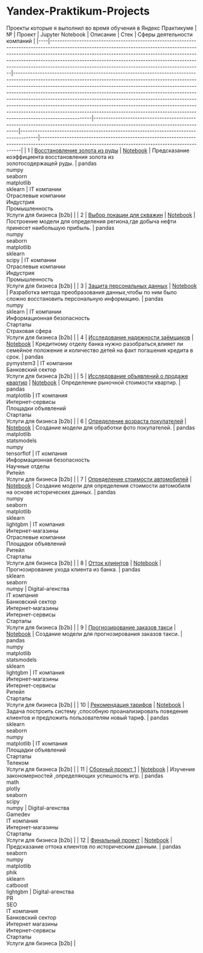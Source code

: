 # Yandex-Praktikum-Projects
Проекты которые я выполнил во время обучения в Яндекс Практикуме
| №  | Проект                                                                                                                                                                                                                                                                                                                                                                               | Jupyter Notebook                                                                                                                                                                                                                                                                                                                                                                                                                                                                                                                                                                                 | Описание                                                                                                                    | Стек                                                                                | Сферы деятельности компаний                                                                                                                        |
|----|--------------------------------------------------------------------------------------------------------------------------------------------------------------------------------------------------------------------------------------------------------------------------------------------------------------------------------------------------------------------------------------|--------------------------------------------------------------------------------------------------------------------------------------------------------------------------------------------------------------------------------------------------------------------------------------------------------------------------------------------------------------------------------------------------------------------------------------------------------------------------------------------------------------------------------------------------------------------------------------------------|-----------------------------------------------------------------------------------------------------------------------------|-------------------------------------------------------------------------------------|----------------------------------------------------------------------------------------------------------------------------------------------------|
| 1  | [Восстановление золота из руды](https://github.com/HorodeckiyMykhailo/Yandex-Praktikum-Projects/blob/main/Projects/%D0%92%D0%BE%D1%81%D1%81%D1%82%D0%B0%D0%BD%D0%BE%D0%B2%D0%BB%D0%B5%D0%BD%D0%B8%D0%B5%20%D0%B7%D0%BE%D0%BB%D0%BE%D1%82%D0%B0%20%D0%B8%D0%B7%20%D1%80%D1%83%D0%B4%D1%8B/README.md)                                                                                  | [Notebook](https://github.com/HorodeckiyMykhailo/Yandex-Praktikum-Projects/blob/main/Projects/%D0%92%D0%BE%D1%81%D1%81%D1%82%D0%B0%D0%BD%D0%BE%D0%B2%D0%BB%D0%B5%D0%BD%D0%B8%D0%B5%20%D0%B7%D0%BE%D0%BB%D0%BE%D1%82%D0%B0%20%D0%B8%D0%B7%20%D1%80%D1%83%D0%B4%D1%8B/%D0%92%D0%BE%D1%81%D1%81%D1%82%D0%B0%D0%BD%D0%BE%D0%B2%D0%BB%D0%B5%D0%BD%D0%B8%D0%B5%20%D0%B7%D0%BE%D0%BB%D0%BE%D1%82%D0%B0%20%D0%B8%D0%B7%20%D1%80%D1%83%D0%B4%D1%8B.ipynb)                                                                                                                                                 | Предсказание коэффициента восстановления золота из<br>золотосодержащей руды.                                                | pandas<br>numpy<br>seaborn<br>matplotlib<br>sklearn                                 | IT компании<br>Отраслевые компании<br>Индустрия<br>Промышленность<br>Услуги для бизнеса [b2b]                                                      |
| 2  | [Выбор локации для скважин](https://github.com/HorodeckiyMykhailo/Yandex-Praktikum-Projects/blob/main/Projects/%D0%92%D1%8B%D0%B1%D0%BE%D1%80%20%D0%BB%D0%BE%D0%BA%D0%B0%D1%86%D0%B8%D0%B8%20%D0%B4%D0%BB%D1%8F%20%D1%81%D0%BA%D0%B2%D0%B0%D0%B6%D0%B8%D0%BD/README.md)                                                                                                              | [Notebook](https://github.com/HorodeckiyMykhailo/Yandex-Praktikum-Projects/blob/main/Projects/%D0%92%D1%8B%D0%B1%D0%BE%D1%80%20%D0%BB%D0%BE%D0%BA%D0%B0%D1%86%D0%B8%D0%B8%20%D0%B4%D0%BB%D1%8F%20%D1%81%D0%BA%D0%B2%D0%B0%D0%B6%D0%B8%D0%BD/%D0%92%D1%8B%D0%B1%D0%BE%D1%80%20%D0%BB%D0%BE%D0%BA%D0%B0%D1%86%D0%B8%D0%B8%20%D0%B4%D0%BB%D1%8F%20%D1%81%D0%BA%D0%B2%D0%B0%D0%B6%D0%B8%D0%BD%D1%8B%20(1).ipynb)                                                                                                                                                                                     | Построение модели для определения региона,где добыча нефти принесет наибольшую прибыль.                                     | pandas<br>numpy<br>seaborn<br>matplotlib<br>sklearn<br>scipy                        | IT компании<br>Отраслевые компании<br>Индустрия<br>Промышленность<br>Услуги для бизнеса [b2b]                                                      |
| 3  | [Защита персональных данных](https://github.com/HorodeckiyMykhailo/Yandex-Praktikum-Projects/blob/main/Projects/%D0%97%D0%B0%D1%89%D0%B8%D1%82%D0%B0%20%D0%BF%D0%B5%D1%80%D1%81%D0%BE%D0%BD%D0%B0%D0%BB%D1%8C%D0%BD%D1%8B%D1%85%20%D0%B4%D0%B0%D0%BD%D0%BD%D1%8B%D1%85/README.md)                                                                                                | [Notebook](https://github.com/HorodeckiyMykhailo/Yandex-Praktikum-Projects/blob/main/Projects/%D0%97%D0%B0%D1%89%D0%B8%D1%82%D0%B0%20%D0%BF%D0%B5%D1%80%D1%81%D0%BE%D0%BD%D0%B0%D0%BB%D1%8C%D0%BD%D1%8B%D1%85%20%D0%B4%D0%B0%D0%BD%D0%BD%D1%8B%D1%85/%D0%97%D0%B0%D1%89%D0%B8%D1%82%D0%B0%20%D0%BF%D0%B5%D1%80%D1%81%D0%BE%D0%BD%D0%B0%D0%BB%D1%8C%D0%BD%D1%8B%D1%85%20%D0%B4%D0%B0%D0%BD%D0%BD%D1%8B%D1%85.ipynb)                                                                                                                                                                               | Разработка метода преобразования данных,чтобы по ним было сложно восстановить персональную информацию.                      | pandas<br>numpy<br>sklearn                                                          | IT компании<br>Информационная безопасность<br>Стартапы<br>Страховая сфера<br>Услуги для бизнеса [b2b]                                              |
| 4  | [Исследование надежности заёмщиков](https://github.com/HorodeckiyMykhailo/Yandex-Praktikum-Projects/blob/main/Projects/%D0%98%D1%81%D1%81%D0%BB%D0%B5%D0%B4%D0%BE%D0%B2%D0%B0%D0%BD%D0%B8%D0%B5%20%D0%BD%D0%B0%D0%B4%D1%91%D0%B6%D0%BD%D0%BE%D1%81%D1%82%D0%B8%20%D0%B7%D0%B0%D1%91%D0%BC%D1%89%D0%B8%D0%BA%D0%BE%D0%B2/README.md)                                                   | [Notebook](https://github.com/HorodeckiyMykhailo/Yandex-Praktikum-Projects/blob/main/Projects/%D0%98%D1%81%D1%81%D0%BB%D0%B5%D0%B4%D0%BE%D0%B2%D0%B0%D0%BD%D0%B8%D0%B5%20%D0%BD%D0%B0%D0%B4%D1%91%D0%B6%D0%BD%D0%BE%D1%81%D1%82%D0%B8%20%D0%B7%D0%B0%D1%91%D0%BC%D1%89%D0%B8%D0%BA%D0%BE%D0%B2/%D0%98%D1%81%D1%81%D0%BB%D0%B5%D0%B4%D0%BE%D0%B2%D0%B0%D0%BD%D0%B8%D0%B5%20%D0%BD%D0%B0%D0%B4%D1%91%D0%B6%D0%BD%D0%BE%D1%81%D1%82%D0%B8%20%D0%B7%D0%B0%D1%91%D0%BC%D1%89%D0%B8%D0%BA%D0%BE%D0%B2%20(1).ipynb)                                                                                     | Кредитному отделу банка нужно разобраться,влияет ли семейное положение и количество детей на факт погашения кредита в срок. | pandas<br>pymystem3                                                                 | IT компании<br>Банковский сектор<br>Услуги для бизнеса [b2b]                                                                                       |
| 5  | [Исследование объявлений о продаже квартир](https://github.com/HorodeckiyMykhailo/Yandex-Praktikum-Projects/blob/main/Projects/%D0%98%D1%81%D1%81%D0%BB%D0%B5%D0%B4%D0%BE%D0%B2%D0%B0%D0%BD%D0%B8%D0%B5%20%D0%BE%D0%B1%D1%8A%D1%8F%D0%B2%D0%BB%D0%B5%D0%BD%D0%B8%D0%B9%20%D0%BE%20%D0%BF%D1%80%D0%BE%D0%B4%D0%B0%D0%B6%D0%B5%20%D0%BA%D0%B2%D0%B0%D1%80%D1%82%D0%B8%D1%80/README.md) | [Notebook](https://github.com/HorodeckiyMykhailo/Yandex-Praktikum-Projects/blob/main/Projects/%D0%98%D1%81%D1%81%D0%BB%D0%B5%D0%B4%D0%BE%D0%B2%D0%B0%D0%BD%D0%B8%D0%B5%20%D0%BE%D0%B1%D1%8A%D1%8F%D0%B2%D0%BB%D0%B5%D0%BD%D0%B8%D0%B9%20%D0%BE%20%D0%BF%D1%80%D0%BE%D0%B4%D0%B0%D0%B6%D0%B5%20%D0%BA%D0%B2%D0%B0%D1%80%D1%82%D0%B8%D1%80/%D0%98%D1%81%D1%81%D0%BB%D0%B5%D0%B4%D0%BE%D0%B2%D0%B0%D0%BD%D0%B8%D0%B5%20%D0%BE%D0%B1%D1%8A%D1%8F%D0%B2%D0%BB%D0%B5%D0%BD%D0%B8%D0%B9%20%D0%BE%20%D0%BF%D1%80%D0%BE%D0%B4%D0%B0%D0%B6%D0%B5%20%D0%BA%D0%B2%D0%B0%D1%80%D1%82%D0%B8%D1%80%20(1).ipynb) | Определение рыночной стоимости квартир.                                                                                     | pandas<br>matplotlib                                                                | IT компания<br>Интернет-сервисы<br>Площадки объявлений<br>Стартапы<br>Услуги для бизнеса [b2b]                                                     |
| 6  | [Определение возраста покупателей](https://github.com/HorodeckiyMykhailo/Yandex-Praktikum-Projects/blob/main/Projects/%D0%9E%D0%BF%D1%80%D0%B5%D0%B4%D0%B5%D0%BB%D0%B5%D0%BD%D0%B8%D0%B5%20%D0%B2%D0%BE%D0%B7%D1%80%D0%B0%D1%81%D1%82%D0%B0%20%D0%BF%D0%BE%D0%BA%D1%83%D0%BF%D0%B0%D1%82%D0%B5%D0%BB%D0%B5%D0%B9/README.md)                                                          | [Notebook](https://github.com/HorodeckiyMykhailo/Yandex-Praktikum-Projects/blob/main/Projects/%D0%9E%D0%BF%D1%80%D0%B5%D0%B4%D0%B5%D0%BB%D0%B5%D0%BD%D0%B8%D0%B5%20%D0%B2%D0%BE%D0%B7%D1%80%D0%B0%D1%81%D1%82%D0%B0%20%D0%BF%D0%BE%D0%BA%D1%83%D0%BF%D0%B0%D1%82%D0%B5%D0%BB%D0%B5%D0%B9/%D0%9E%D0%BF%D1%80%D0%B5%D0%B4%D0%B5%D0%BB%D0%B5%D0%BD%D0%B8%D0%B5%20%D0%B2%D0%BE%D0%B7%D1%80%D0%B0%D1%81%D1%82%D0%B0%20%D0%BF%D0%BE%D0%BA%D1%83%D0%BF%D0%B0%D1%82%D0%B5%D0%BB%D0%B5%D0%B9%20%D1%84%D0%B8%D0%BD%D0%B0%D0%BB.ipynb)                                                                      | Создание модели для обработки фото покупателей.                                                                             | pandas<br>matplotlib<br>statsmodels<br>numpy<br>tensorflof                          | IT компания<br>Информационная безопасность<br>Научные отделы<br>Ритейл<br>Услуги для бизнеса [b2b]                                                 |
| 7  | [Определение стоимости автомобилей](https://github.com/HorodeckiyMykhailo/Yandex-Praktikum-Projects/blob/main/Projects/%D0%9E%D0%BF%D1%80%D0%B5%D0%B4%D0%B5%D0%BB%D0%B5%D0%BD%D0%B8%D0%B5%20%D1%81%D1%82%D0%BE%D0%B8%D0%BC%D0%BE%D1%81%D1%82%D0%B8%20%D0%B0%D0%B2%D1%82%D0%BE%D0%BC%D0%BE%D0%B1%D0%B8%D0%BB%D0%B5%D0%B9/README.md)                                                   | [Notebook](https://github.com/HorodeckiyMykhailo/Yandex-Praktikum-Projects/blob/main/Projects/%D0%9E%D0%BF%D1%80%D0%B5%D0%B4%D0%B5%D0%BB%D0%B5%D0%BD%D0%B8%D0%B5%20%D1%81%D1%82%D0%BE%D0%B8%D0%BC%D0%BE%D1%81%D1%82%D0%B8%20%D0%B0%D0%B2%D1%82%D0%BE%D0%BC%D0%BE%D0%B1%D0%B8%D0%BB%D0%B5%D0%B9/_%D0%9E%D0%BF%D1%80%D0%B5%D0%B4%D0%B5%D0%BB%D0%B5%D0%BD%D0%B8%D0%B5%20%D1%81%D1%82%D0%BE%D0%B8%D0%BC%D0%BE%D1%81%D1%82%D0%B8%20%D0%B0%D0%B2%D1%82%D0%BE%D0%BC%D0%BE%D0%B1%D0%B8%D0%BB%D0%B5%D0%B9%20%D1%84%D0%B8%D0%BD%D0%B0%D0%BB.ipynb)                                                         | Создание модели для определения стоимости автомобиля на основе исторических данных.                                         | pandas<br>numpy<br>seaborn<br>matplotlib<br>sklearn<br>lightgbm                     | IT компания<br>Интернет-магазины<br>Отраслевые компании<br>Площадки объявлений<br>Ритейл<br>Стартапы<br>Услуги для бизнеса [b2b]                   |
| 8  | [Отток клиентов](https://github.com/HorodeckiyMykhailo/Yandex-Praktikum-Projects/blob/main/Projects/%D0%9E%D1%82%D1%82%D0%BE%D0%BA%20%D0%BA%D0%BB%D0%B8%D0%B5%D0%BD%D1%82%D0%BE%D0%B2/README.md)                                                                                                                                                                                     | [Notebook](https://github.com/HorodeckiyMykhailo/Yandex-Praktikum-Projects/blob/main/Projects/%D0%9E%D1%82%D1%82%D0%BE%D0%BA%20%D0%BA%D0%BB%D0%B8%D0%B5%D0%BD%D1%82%D0%BE%D0%B2/%D0%9E%D1%82%D1%82%D0%BE%D0%BA%20%D0%BA%D0%BB%D0%B8%D0%B5%D0%BD%D1%82%D0%BE%D0%B2%20(1).ipynb)                                                                                                                                                                                                                                                                                                                   | Прогнозирование ухода клиента из банка.                                                                                     | pandas<br>sklearn<br>seaborn<br>numpy                                               | Digital-агенства<br>IT компания<br>Банковский сектор<br>Интернет-магазины<br>Интернет-сервисы<br>Стартапы<br>Услуги для бизнеса [b2b]              |
| 9  | [Прогнозирование заказов такси](https://github.com/HorodeckiyMykhailo/Yandex-Praktikum-Projects/blob/main/Projects/%D0%9F%D1%80%D0%BE%D0%B3%D0%BD%D0%BE%D0%B7%D0%B8%D1%80%D0%BE%D0%B2%D0%B0%D0%BD%D0%B8%D0%B5%20%D0%B7%D0%B0%D0%BA%D0%B0%D0%B7%D0%BE%D0%B2%20%D1%82%D0%B0%D0%BA%D1%81%D0%B8/README.md)                                                                               | [Notebook](https://github.com/HorodeckiyMykhailo/Yandex-Praktikum-Projects/blob/main/Projects/%D0%9F%D1%80%D0%BE%D0%B3%D0%BD%D0%BE%D0%B7%D0%B8%D1%80%D0%BE%D0%B2%D0%B0%D0%BD%D0%B8%D0%B5%20%D0%B7%D0%B0%D0%BA%D0%B0%D0%B7%D0%BE%D0%B2%20%D1%82%D0%B0%D0%BA%D1%81%D0%B8/%D0%9F%D1%80%D0%BE%D0%B3%D0%BD%D0%BE%D0%B7%D0%B8%D1%80%D0%BE%D0%B2%D0%B0%D0%BD%D0%B8%D0%B5%20%D0%B7%D0%B0%D0%BA%D0%B0%D0%B7%D0%BE%D0%B2%20%D1%82%D0%B0%D0%BA%D1%81%D0%B8.ipynb)                                                                                                                                           | Создание модели для прогнозирования заказов такси.                                                                          | pandas<br>numpy<br>matplotlib<br>statsmodels<br>sklearn<br>lightgbm                 | IT компания<br>Интернет-магазины<br>Интернет-сервисы<br>Ритейл<br>Стартапы<br>Услуги для бизнеса [b2b]                                             |
| 10 | [Рекомендация тарифов](https://github.com/HorodeckiyMykhailo/Yandex-Praktikum-Projects/blob/main/Projects/%D0%A0%D0%B5%D0%BA%D0%BE%D0%BC%D0%B5%D0%BD%D0%B4%D0%B0%D1%86%D0%B8%D1%8F%20%D1%82%D0%B0%D1%80%D0%B8%D1%84%D0%BE%D0%B2/README.md)                                                                                                                                           | [Notebook](https://github.com/HorodeckiyMykhailo/Yandex-Praktikum-Projects/blob/main/Projects/%D0%A0%D0%B5%D0%BA%D0%BE%D0%BC%D0%B5%D0%BD%D0%B4%D0%B0%D1%86%D0%B8%D1%8F%20%D1%82%D0%B0%D1%80%D0%B8%D1%84%D0%BE%D0%B2/%D0%A0%D0%B5%D0%BA%D0%BE%D0%BC%D0%B5%D0%BD%D0%B4%D0%B0%D1%86%D0%B8%D1%8F%20%D1%82%D0%B0%D1%80%D0%B8%D1%84%D0%BE%D0%B2%20(1).ipynb)                                                                                                                                                                                                                                           | Задача построить систему ,способную проанализировать поведение клиентов и предложить пользователям новый тариф.             | pandas<br>sklearn<br>seaborn<br>numpy<br>matplotlib                                 | IT компания<br>Площадки объявлений<br>Стартапы<br>Телеком<br>Услуги для бизнеса [b2b]                                                              |
| 11 | [Сборный проект 1](https://github.com/HorodeckiyMykhailo/Yandex-Praktikum-Projects/blob/main/Projects/%D0%A1%D0%B1%D0%BE%D1%80%D0%BD%D1%8B%D0%B9%20%D0%BF%D1%80%D0%BE%D0%B5%D0%BA%D1%82%201/README.md)                                                                                                                                                                               | [Notebook](https://github.com/HorodeckiyMykhailo/Yandex-Praktikum-Projects/blob/main/Projects/%D0%A1%D0%B1%D0%BE%D1%80%D0%BD%D1%8B%D0%B9%20%D0%BF%D1%80%D0%BE%D0%B5%D0%BA%D1%82%201/%D0%A1%D0%B1%D0%BE%D1%80%D0%BD%D1%8B%D0%B9%20%D0%BF%D1%80%D0%BE%D0%B5%D0%BA%D1%82%20(1).ipynb)                                                                                                                                                                                                                                                                                                               | Изучение закономерностей ,определяющих успешность игр.                                                                      | pandas<br>math<br>plotly<br>seaborn<br>scipy<br>numpy                               | Digital-агенства<br>Gamedev<br>IT компания<br>Интернет-магазины<br>Стартапы<br>Услуги для бизнеса [b2b]                                            |
| 12 | [Финальный проект](https://github.com/HorodeckiyMykhailo/Yandex-Praktikum-Projects/blob/main/Projects/%D0%A4%D0%B8%D0%BD%D0%B0%D0%BB%D1%8C%D0%BD%D1%8B%D0%B9%20%D0%BF%D1%80%D0%BE%D0%B5%D0%BA%D1%82/README.md)                                                                                                                                                                       | [Notebook](https://github.com/HorodeckiyMykhailo/Yandex-Praktikum-Projects/blob/main/Projects/%D0%A4%D0%B8%D0%BD%D0%B0%D0%BB%D1%8C%D0%BD%D1%8B%D0%B9%20%D0%BF%D1%80%D0%BE%D0%B5%D0%BA%D1%82/%D0%92%D1%8B%D0%BF%D1%83%D1%81%D0%BA%D0%BD%D0%BE%D0%B9%20%D0%BF%D1%80%D0%BE%D0%B5%D0%BA%D1%82.ipynb)                                                                                                                                                                                                                                                                                                 | Предсказание оттока клиентов по историческим данным.                                                                        | pandas<br>seaborn<br>numpy<br>matplotlib<br>phik<br>sklearn<br>catboost<br>lightgbm | Digital-агенства<br>PR<br>SEO<br>IT компания<br>Банковский сектор<br>Интернет магазины<br>Интернет-сервисы<br>Стартапы<br>Услуги для бизнеса [b2b] |
